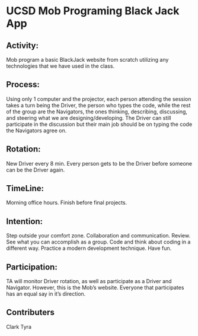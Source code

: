 # UCSD Mob Programing Black Jack App

## Activity: 
Mob program a basic BlackJack website from scratch utilizing any technologies that we have used in the class.

## Process: 
Using only 1 computer and the projector, each person attending the session takes a turn being the Driver, the person who types the code, while the rest of the group are the Navigators, the ones thinking, describing, discussing, and steering what we are designing/developing. The Driver can still participate in the discussion but their main job should be on typing the code the Navigators agree on. 

## Rotation: 
New Driver every 8 min. Every person gets to be the Driver before someone can be the Driver again. 

## TimeLine: 
Morning office hours. Finish before final projects. 

## Intention: 
Step outside your comfort zone. Collaboration and communication. Review. See what you can accomplish as a group. Code and think about coding in a different way. Practice a modern development technique. Have fun. 

## Participation: 
TA will monitor Driver rotation, as well as participate as a Driver and Navigator. However, this is the Mob’s website. Everyone that participates has an equal say in it’s direction.

## Contributers
Clark Tyra 